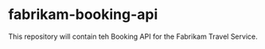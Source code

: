 # fabrikam-booking-api
This repository will contain teh Booking API for the Fabrikam Travel Service.
